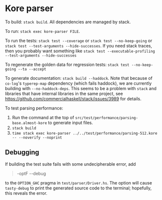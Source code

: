 # Kore parser

To build: `stack build`.
All dependencies are managed by stack.

To run: `stack exec kore-parser FILE`.

To run the tests:
`stack test --coverage`
or
`stack test --no-keep-going`
or
`stack test --test-arguments --hide-successes`.
If you need stack traces, then you probably want something like
`stack test --executable-profiling --test-arguments --hide-successes`

To regenerate the golden data for regression tests:
`stack test --no-keep-going --ta --accept`

To generate documentation: `stack build --haddock`.
Note that because of `co-log`'s `typerep-map` dependency (which fails haddock),
we are currently building with `--no-haddock-deps`. This seems to be a problem
with `stack` and libraries that have internal libraries in the same project,
see https://github.com/commercialhaskell/stack/issues/3989 for details.

To test parsing performance:

1. Run the command at the top of `src/test/performance/parsing-base.almost-kore`
   to generate input files.
1. `stack build`
1. `time stack exec kore-parser ../../test/performance/parsing-512.kore -- --noverify --noprint`

## Debugging

If building the test suite fails with some undecipherable error, add

> -optF --debug

to the `OPTION_GHC` pragma in `test/parser/Driver.hs`. The option will cause
`tasty-debug` to print the generated source code to the terminal; hopefully,
this reveals the error.

